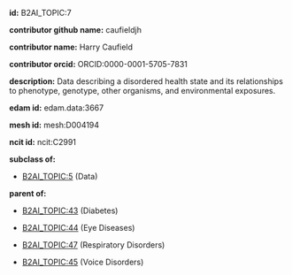 **id:** B2AI_TOPIC:7

**contributor github name:** caufieldjh

**contributor name:** Harry Caufield

**contributor orcid:** ORCID:0000-0001-5705-7831

**description:** Data describing a disordered health state and its relationships to phenotype, genotype, other organisms, and environmental exposures.

**edam id:** edam.data:3667

**mesh id:** mesh:D004194

**ncit id:** ncit:C2991

**subclass of:**

- [B2AI_TOPIC:5](../topics/Data.markdown) (Data)

**parent of:**

- [B2AI_TOPIC:43](../Diabetes.markdown) (Diabetes)

- [B2AI_TOPIC:44](../EyeDiseases.markdown) (Eye Diseases)

- [B2AI_TOPIC:47](../RespiratoryDisorders.markdown) (Respiratory Disorders)

- [B2AI_TOPIC:45](../VoiceDisorders.markdown) (Voice Disorders)
